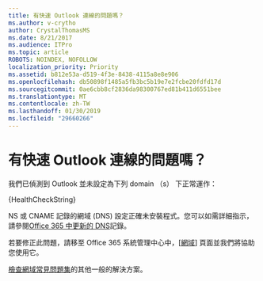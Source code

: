 ```yaml
---
title: 有快速 Outlook 連線的問題嗎？
ms.author: v-crytho
author: CrystalThomasMS
ms.date: 8/21/2017
ms.audience: ITPro
ms.topic: article
ROBOTS: NOINDEX, NOFOLLOW
localization_priority: Priority
ms.assetid: b812e53a-d519-4f3e-8438-4115a8e8e906
ms.openlocfilehash: db50898f1485a5fb3bc5b19e7e2fcbe20fdfd17d
ms.sourcegitcommit: 0ae6cbb8cf2836da98300767ed81b411d6551bee
ms.translationtype: MT
ms.contentlocale: zh-TW
ms.lasthandoff: 01/30/2019
ms.locfileid: "29660266"
---
```

# <a name="having-issues-getting-outlook-to-connect"></a>有快速 Outlook 連線的問題嗎？

我們已偵測到 Outlook 並未設定為下列 domain （s） 下正常運作：
  
{HealthCheckString}
  
NS 或 CNAME 記錄的網域 (DNS) 設定正確未安裝程式。您可以如需詳細指示，請參閱[Office 365 中更新的 DNS](https://support.office.com/article/https://support.office.com/article/Create-DNS-records-for-Office-365-when-you-manage-your-DNS-records-B0F3FDCA-8A80-4E8E-9EF3-61E8A2A9AB23.aspx)記錄。 
  
若要修正此問題，請移至 Office 365 系統管理中心中，[[網域](https://support.office.com/article/https://portal.office.com/adminportal/home.aspx#/Domains)] 頁面並我們將協助您使用它。 
  
[檢查網域常見問題集](https://support.office.com/article/https://support.office.com/article/7b7b075d-79f9-4e37-8a9e-fb60c1d95166.aspx)的其他一般的解決方案。 
  

